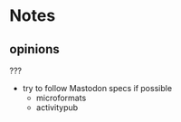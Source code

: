 # Notes

## opinions

???

- try to follow Mastodon specs if possible
  - microformats
  - activitypub
